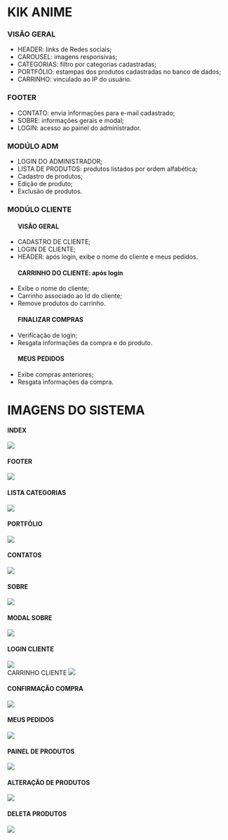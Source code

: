 <h1> KIK ANIME </h1>

<h3> VISÃO GERAL </h3>
<ul>
    <li> HEADER: links de Redes sociais; </li>
    <li> CAROUSEL: imagens responsivas; </li>
    <li> CATEGORIAS: filtro por categorias cadastradas; </li>
    <li> PORTFÓLIO: estampas dos produtos cadastradas no banco de dados; </li>
    <li> CARRINHO: vinculado ao IP do usuário. </li> 
</ul>

<h3> FOOTER </h3>
<ul>
    <li> CONTATO: envia informações para e-mail cadastrado; </li>
    <li> SOBRE: informações gerais e modal; </li>
    <li> LOGIN: acesso ao painel do administrador. </li>
</ul>

<h3> MODÚLO ADM </h3>
<ul>
    <li> LOGIN  DO ADMINISTRADOR; </li>
    <li> LISTA DE PRODUTOS: produtos listados por ordem alfabética; </li>
    <li> Cadastro de produtos; </li>
    <li> Edição de produto; </li>
    <li> Exclusão de produtos.</li>
</ul>

<h3> MODÚLO CLIENTE </h3>
<ul>
    <h4> VISÃO GERAL </h4>
    <li> CADASTRO DE CLIENTE; </li>
    <li> LOGIN DE CLIENTE; </li>
    <li> HEADER: após login, exibe o nome do cliente e meus pedidos.</li>
    <h4> CARRINHO DO CLIENTE: após login </h4>
    <li> Exibe o nome do cliente; </li>
    <li> Carrinho associado ao Id do cliente; </li>
    <li> Remove produtos do carrinho. </li>
    <h4> FINALIZAR COMPRAS </h4>
    <li> Verificação de login; </li>
    <li> Resgata informações da compra e do produto. </li>
    <h4> MEUS PEDIDOS</h4>
    <li> Exibe compras anteriores; </li>
    <li> Resgata informações da compra. </li>
</ul>
  
<h1> IMAGENS DO SISTEMA </h1>
<h4> INDEX </h4>
<img src="img-system/1.png">
<br>
<h4> FOOTER </h4>
<img src="img-system/2.png">
<br>
<h4> LISTA CATEGORIAS </h4>
<img src="img-system/3.png">
<br>
<h4> PORTFÓLIO </h4>
<img src="img-system/4.png">
<br>
<h4> CONTATOS </h4>
<img src="img-system/5.png">
<br>
<h4> SOBRE </h4>
<img src="img-system/6.png">
<br>
<h4> MODAL SOBRE </h4>
<img src="img-system/7.png">
<br>
<h4> LOGIN CLIENTE </h4>
<img src="img-system/8.png">
<br
<h4> CARRINHO CLIENTE </h4>
<img src="img-system/9.png">
<br>
<h4> CONFIRMAÇÃO COMPRA </h4>
<img src="img-system/10.png">
<br>
<h4> MEUS PEDIDOS </h4>
<img src="img-system/11.png">
<br>
<h4> PAINEL DE PRODUTOS </h4>
<img src="img-system/12.png">
<br>
<h4> ALTERAÇÃO DE PRODUTOS </h4>
<img src="img-system/13.png">
<br>
<h4> DELETA PRODUTOS </h4>
<img src="img-system/14.png">
